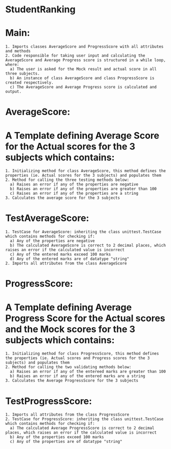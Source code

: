# StudentRanking

# Main:
    1. Imports classes AverageScore and ProgressScore with all attributes and methods 
    2. Code responsible for taking user input and calculating the AverageScore and Average Progress score is structured in a while loop, where:
      a) The user is asked for the Mock result and actual score in all three subjects.
      b) An instance of class AverageScore and class ProgressScore is created respectively.
      c) The AverageScore and Average Progress score is calculated and output.


# AverageScore:
  # A Template defining Average Score for the Actual scores for the 3 subjects which contains: 
    1. Initializing method for class AverageScore, this method defines the properties (ie. Actual scores for the 3 subjects) and populates them
    2. Method for calling the three testing methods below:
      a) Raises an error if any of the properties are negative
      b) Raises an error if any of the properties are greater than 100
      c) Raises an error if any of the properties are a string
    3. Calculates the average score for the 3 subjects
    
# TestAverageScore:
    1. TestCase for AverageScore: inheriting the class unittest.TestCase which contains methods for checking if:
      a) Any of the properties are negative
      b) The calculated AverageScore is correct to 2 decimal places, which raises an error if the calculated value is incorrect
      c) Any of the entered marks exceed 100 marks
      d) Any of the entered marks are of datatype "string"
    2. Imports all attributes from the class AverageScore
  
# ProgressScore:
  # A Template defining Average Progress Score for the Actual scores and the Mock scores for the 3 subjects which contains: 
    1. Initializing method for class ProgressScore, this method defines the properties (ie. Actual scores and Progress scores for the 3 subjects) and populates them
    2. Method for calling the two validating methods below:
      a) Raises an error if any of the entereed marks are greater than 100
      b) Raises an error if any of the entered marks are a string
    3. Calculates the Average ProgressScore for the 3 subjects
    
# TestProgressScore:
    1. Imports all attributes from the class ProgressScore
    2. TestCase for ProgressScore: inheriting the class unittest.TestCase which contains methods for checking if:
      a) The calculated Average ProgressScore is correct to 2 decimal places, which raises an error if the calculated value is incorrect
      b) Any of the properties exceed 100 marks
      c) Any of the properties are of datatype "string"
